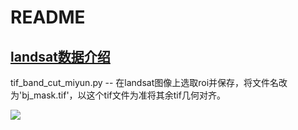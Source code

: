 # README

## [landsat数据介绍](https://www.cnblogs.com/icydengyw/p/12056211.html)

tif_band_cut_miyun.py -- 在landsat图像上选取roi并保存，将文件名改为'bj_mask.tif'，以这个tif文件为准将其余tif几何对齐。

![](./pic_markdown/qa标志位.png)
